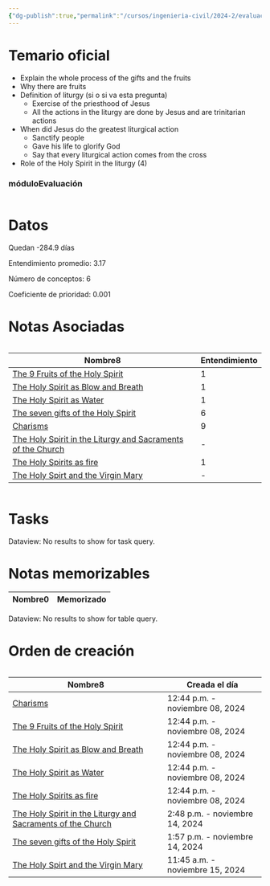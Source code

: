```yaml
---
{"dg-publish":true,"permalink":"/cursos/ingenieria-civil/2024-2/evaluaciones/holy-spirit/wt-2-ttf-229/","tags":["evaluación"]}
---
```


# Temario oficial
- Explain the whole process of the gifts and the fruits
- Why there are fruits
- Definition of liturgy (si o si va esta pregunta)
	- Exercise of the priesthood of Jesus
	- All the actions in the liturgy are done by Jesus and are trinitarian actions
- When did Jesus do the greatest liturgical action
	- Sanctify people
	- Gave his life to glorify God
	- Say that every liturgical action comes from the cross
- Role of the Holy Spirit in the liturgy (4)

<h3><span>móduloEvaluación</span></h3><p><span><div class="block-language-dataviewjs node-insert-event" style="overflow-x: auto;"><h1 dir="auto"><span>Datos</span></h1><p dir="auto"><span>Quedan -284.9 días</span></p><p dir="auto"><span>Entendimiento promedio: 3.17</span></p><p dir="auto"><span>Número de conceptos: 6</span></p><p dir="auto"><span>Coeficiente de prioridad: 0.001</span></p><h1 dir="auto"><span>Notas Asociadas</span></h1><div dir="auto" style="overflow-x: auto;"><table class="dataview table-view-table"><thead class="table-view-thead"><tr class="table-view-tr-header"><th class="table-view-th" dir="auto"><span>Nombre</span><span class="dataview small-text">8</span></th><th class="table-view-th" dir="auto"><span>Entendimiento</span></th></tr></thead><tbody class="table-view-tbody"><tr><td dir="auto"><span><a data-tooltip-position="top" aria-label="Cursos/Ingeniería Civil/2024-2/Holy Spirit/2 I believe in the Holy Spirit. Testimonies from Scripture and Tradition about God's Spirit in the History of Salvation/The 9 Fruits of the Holy Spirit.md" data-href="Cursos/Ingeniería Civil/2024-2/Holy Spirit/2 I believe in the Holy Spirit. Testimonies from Scripture and Tradition about God's Spirit in the History of Salvation/The 9 Fruits of the Holy Spirit.md" href="Cursos/Ingeniería Civil/2024-2/Holy Spirit/2 I believe in the Holy Spirit. Testimonies from Scripture and Tradition about God's Spirit in the History of Salvation/The 9 Fruits of the Holy Spirit.md" class="original-internal-link" target="_blank" rel="noopener nofollow" style="display: none;">The 9 Fruits of the Holy Spirit</a><a data-tooltip-position="top" aria-label="Cursos/Ingeniería Civil/2024-2/Holy Spirit/2 I believe in the Holy Spirit. Testimonies from Scripture and Tradition about God's Spirit in the History of Salvation/The 9 Fruits of the Holy Spirit.md" data-href="Cursos/Ingeniería Civil/2024-2/Holy Spirit/2 I believe in the Holy Spirit. Testimonies from Scripture and Tradition about God's Spirit in the History of Salvation/The 9 Fruits of the Holy Spirit.md" href="Cursos/Ingeniería Civil/2024-2/Holy Spirit/2 I believe in the Holy Spirit. Testimonies from Scripture and Tradition about God's Spirit in the History of Salvation/The 9 Fruits of the Holy Spirit.md" class="internal-link mathLink-internal-link" target="_blank" rel="noopener nofollow">The 9 Fruits of the Holy Spirit</a></span></td><td dir="auto"><span>1</span></td></tr><tr><td dir="auto"><span><a data-tooltip-position="top" aria-label="Cursos/Ingeniería Civil/2024-2/Holy Spirit/2 I believe in the Holy Spirit. Testimonies from Scripture and Tradition about God's Spirit in the History of Salvation/The Holy Spirit as Blow and Breath.md" data-href="Cursos/Ingeniería Civil/2024-2/Holy Spirit/2 I believe in the Holy Spirit. Testimonies from Scripture and Tradition about God's Spirit in the History of Salvation/The Holy Spirit as Blow and Breath.md" href="Cursos/Ingeniería Civil/2024-2/Holy Spirit/2 I believe in the Holy Spirit. Testimonies from Scripture and Tradition about God's Spirit in the History of Salvation/The Holy Spirit as Blow and Breath.md" class="original-internal-link" target="_blank" rel="noopener nofollow" style="display: none;">The Holy Spirit as Blow and Breath</a><a data-tooltip-position="top" aria-label="Cursos/Ingeniería Civil/2024-2/Holy Spirit/2 I believe in the Holy Spirit. Testimonies from Scripture and Tradition about God's Spirit in the History of Salvation/The Holy Spirit as Blow and Breath.md" data-href="Cursos/Ingeniería Civil/2024-2/Holy Spirit/2 I believe in the Holy Spirit. Testimonies from Scripture and Tradition about God's Spirit in the History of Salvation/The Holy Spirit as Blow and Breath.md" href="Cursos/Ingeniería Civil/2024-2/Holy Spirit/2 I believe in the Holy Spirit. Testimonies from Scripture and Tradition about God's Spirit in the History of Salvation/The Holy Spirit as Blow and Breath.md" class="internal-link mathLink-internal-link" target="_blank" rel="noopener nofollow">The Holy Spirit as Blow and Breath</a></span></td><td dir="auto"><span>1</span></td></tr><tr><td dir="auto"><span><a data-tooltip-position="top" aria-label="Cursos/Ingeniería Civil/2024-2/Holy Spirit/2 I believe in the Holy Spirit. Testimonies from Scripture and Tradition about God's Spirit in the History of Salvation/The Holy Spirit as Water.md" data-href="Cursos/Ingeniería Civil/2024-2/Holy Spirit/2 I believe in the Holy Spirit. Testimonies from Scripture and Tradition about God's Spirit in the History of Salvation/The Holy Spirit as Water.md" href="Cursos/Ingeniería Civil/2024-2/Holy Spirit/2 I believe in the Holy Spirit. Testimonies from Scripture and Tradition about God's Spirit in the History of Salvation/The Holy Spirit as Water.md" class="original-internal-link" target="_blank" rel="noopener nofollow" style="display: none;">The Holy Spirit as Water</a><a data-tooltip-position="top" aria-label="Cursos/Ingeniería Civil/2024-2/Holy Spirit/2 I believe in the Holy Spirit. Testimonies from Scripture and Tradition about God's Spirit in the History of Salvation/The Holy Spirit as Water.md" data-href="Cursos/Ingeniería Civil/2024-2/Holy Spirit/2 I believe in the Holy Spirit. Testimonies from Scripture and Tradition about God's Spirit in the History of Salvation/The Holy Spirit as Water.md" href="Cursos/Ingeniería Civil/2024-2/Holy Spirit/2 I believe in the Holy Spirit. Testimonies from Scripture and Tradition about God's Spirit in the History of Salvation/The Holy Spirit as Water.md" class="internal-link mathLink-internal-link" target="_blank" rel="noopener nofollow">The Holy Spirit as Water</a></span></td><td dir="auto"><span>1</span></td></tr><tr><td dir="auto"><span><a data-tooltip-position="top" aria-label="Cursos/Ingeniería Civil/2024-2/Holy Spirit/2 I believe in the Holy Spirit. Testimonies from Scripture and Tradition about God's Spirit in the History of Salvation/The seven gifts of the Holy Spirit.md" data-href="Cursos/Ingeniería Civil/2024-2/Holy Spirit/2 I believe in the Holy Spirit. Testimonies from Scripture and Tradition about God's Spirit in the History of Salvation/The seven gifts of the Holy Spirit.md" href="Cursos/Ingeniería Civil/2024-2/Holy Spirit/2 I believe in the Holy Spirit. Testimonies from Scripture and Tradition about God's Spirit in the History of Salvation/The seven gifts of the Holy Spirit.md" class="original-internal-link" target="_blank" rel="noopener nofollow" style="display: none;">The seven gifts of the Holy Spirit</a><a data-tooltip-position="top" aria-label="Cursos/Ingeniería Civil/2024-2/Holy Spirit/2 I believe in the Holy Spirit. Testimonies from Scripture and Tradition about God's Spirit in the History of Salvation/The seven gifts of the Holy Spirit.md" data-href="Cursos/Ingeniería Civil/2024-2/Holy Spirit/2 I believe in the Holy Spirit. Testimonies from Scripture and Tradition about God's Spirit in the History of Salvation/The seven gifts of the Holy Spirit.md" href="Cursos/Ingeniería Civil/2024-2/Holy Spirit/2 I believe in the Holy Spirit. Testimonies from Scripture and Tradition about God's Spirit in the History of Salvation/The seven gifts of the Holy Spirit.md" class="internal-link mathLink-internal-link" target="_blank" rel="noopener nofollow">The seven gifts of the Holy Spirit</a></span></td><td dir="auto"><span>6</span></td></tr><tr><td dir="auto"><span><a data-tooltip-position="top" aria-label="Cursos/Ingeniería Civil/2024-2/Holy Spirit/2 I believe in the Holy Spirit. Testimonies from Scripture and Tradition about God's Spirit in the History of Salvation/Charisms.md" data-href="Cursos/Ingeniería Civil/2024-2/Holy Spirit/2 I believe in the Holy Spirit. Testimonies from Scripture and Tradition about God's Spirit in the History of Salvation/Charisms.md" href="Cursos/Ingeniería Civil/2024-2/Holy Spirit/2 I believe in the Holy Spirit. Testimonies from Scripture and Tradition about God's Spirit in the History of Salvation/Charisms.md" class="original-internal-link" target="_blank" rel="noopener nofollow" style="display: none;">Charisms</a><a data-tooltip-position="top" aria-label="Cursos/Ingeniería Civil/2024-2/Holy Spirit/2 I believe in the Holy Spirit. Testimonies from Scripture and Tradition about God's Spirit in the History of Salvation/Charisms.md" data-href="Cursos/Ingeniería Civil/2024-2/Holy Spirit/2 I believe in the Holy Spirit. Testimonies from Scripture and Tradition about God's Spirit in the History of Salvation/Charisms.md" href="Cursos/Ingeniería Civil/2024-2/Holy Spirit/2 I believe in the Holy Spirit. Testimonies from Scripture and Tradition about God's Spirit in the History of Salvation/Charisms.md" class="internal-link mathLink-internal-link" target="_blank" rel="noopener nofollow">Charisms</a></span></td><td dir="auto"><span>9</span></td></tr><tr><td dir="auto"><span><a data-tooltip-position="top" aria-label="Cursos/Ingeniería Civil/2024-2/Holy Spirit/2 I believe in the Holy Spirit. Testimonies from Scripture and Tradition about God's Spirit in the History of Salvation/The Holy Spirit in the Liturgy and Sacraments of the Church.md" data-href="Cursos/Ingeniería Civil/2024-2/Holy Spirit/2 I believe in the Holy Spirit. Testimonies from Scripture and Tradition about God's Spirit in the History of Salvation/The Holy Spirit in the Liturgy and Sacraments of the Church.md" href="Cursos/Ingeniería Civil/2024-2/Holy Spirit/2 I believe in the Holy Spirit. Testimonies from Scripture and Tradition about God's Spirit in the History of Salvation/The Holy Spirit in the Liturgy and Sacraments of the Church.md" class="original-internal-link" target="_blank" rel="noopener nofollow" style="display: none;">The Holy Spirit in the Liturgy and Sacraments of the Church</a><a data-tooltip-position="top" aria-label="Cursos/Ingeniería Civil/2024-2/Holy Spirit/2 I believe in the Holy Spirit. Testimonies from Scripture and Tradition about God's Spirit in the History of Salvation/The Holy Spirit in the Liturgy and Sacraments of the Church.md" data-href="Cursos/Ingeniería Civil/2024-2/Holy Spirit/2 I believe in the Holy Spirit. Testimonies from Scripture and Tradition about God's Spirit in the History of Salvation/The Holy Spirit in the Liturgy and Sacraments of the Church.md" href="Cursos/Ingeniería Civil/2024-2/Holy Spirit/2 I believe in the Holy Spirit. Testimonies from Scripture and Tradition about God's Spirit in the History of Salvation/The Holy Spirit in the Liturgy and Sacraments of the Church.md" class="internal-link mathLink-internal-link" target="_blank" rel="noopener nofollow">The Holy Spirit in the Liturgy and Sacraments of the Church</a></span></td><td dir="auto"><span>-</span></td></tr><tr><td dir="auto"><span><a data-tooltip-position="top" aria-label="Cursos/Ingeniería Civil/2024-2/Holy Spirit/2 I believe in the Holy Spirit. Testimonies from Scripture and Tradition about God's Spirit in the History of Salvation/The Holy Spirits as fire.md" data-href="Cursos/Ingeniería Civil/2024-2/Holy Spirit/2 I believe in the Holy Spirit. Testimonies from Scripture and Tradition about God's Spirit in the History of Salvation/The Holy Spirits as fire.md" href="Cursos/Ingeniería Civil/2024-2/Holy Spirit/2 I believe in the Holy Spirit. Testimonies from Scripture and Tradition about God's Spirit in the History of Salvation/The Holy Spirits as fire.md" class="original-internal-link" target="_blank" rel="noopener nofollow" style="display: none;">The Holy Spirits as fire</a><a data-tooltip-position="top" aria-label="Cursos/Ingeniería Civil/2024-2/Holy Spirit/2 I believe in the Holy Spirit. Testimonies from Scripture and Tradition about God's Spirit in the History of Salvation/The Holy Spirits as fire.md" data-href="Cursos/Ingeniería Civil/2024-2/Holy Spirit/2 I believe in the Holy Spirit. Testimonies from Scripture and Tradition about God's Spirit in the History of Salvation/The Holy Spirits as fire.md" href="Cursos/Ingeniería Civil/2024-2/Holy Spirit/2 I believe in the Holy Spirit. Testimonies from Scripture and Tradition about God's Spirit in the History of Salvation/The Holy Spirits as fire.md" class="internal-link mathLink-internal-link" target="_blank" rel="noopener nofollow">The Holy Spirits as fire</a></span></td><td dir="auto"><span>1</span></td></tr><tr><td dir="auto"><span><a data-tooltip-position="top" aria-label="Cursos/Ingeniería Civil/2024-2/Holy Spirit/2 I believe in the Holy Spirit. Testimonies from Scripture and Tradition about God's Spirit in the History of Salvation/The Holy Spirt and the Virgin Mary.md" data-href="Cursos/Ingeniería Civil/2024-2/Holy Spirit/2 I believe in the Holy Spirit. Testimonies from Scripture and Tradition about God's Spirit in the History of Salvation/The Holy Spirt and the Virgin Mary.md" href="Cursos/Ingeniería Civil/2024-2/Holy Spirit/2 I believe in the Holy Spirit. Testimonies from Scripture and Tradition about God's Spirit in the History of Salvation/The Holy Spirt and the Virgin Mary.md" class="original-internal-link" target="_blank" rel="noopener nofollow" style="display: none;">The Holy Spirt and the Virgin Mary</a><a data-tooltip-position="top" aria-label="Cursos/Ingeniería Civil/2024-2/Holy Spirit/2 I believe in the Holy Spirit. Testimonies from Scripture and Tradition about God's Spirit in the History of Salvation/The Holy Spirt and the Virgin Mary.md" data-href="Cursos/Ingeniería Civil/2024-2/Holy Spirit/2 I believe in the Holy Spirit. Testimonies from Scripture and Tradition about God's Spirit in the History of Salvation/The Holy Spirt and the Virgin Mary.md" href="Cursos/Ingeniería Civil/2024-2/Holy Spirit/2 I believe in the Holy Spirit. Testimonies from Scripture and Tradition about God's Spirit in the History of Salvation/The Holy Spirt and the Virgin Mary.md" class="internal-link mathLink-internal-link" target="_blank" rel="noopener nofollow">The Holy Spirt and the Virgin Mary</a></span></td><td dir="auto"><span>-</span></td></tr></tbody></table></div><h1 dir="auto"><span>Tasks</span></h1><div><div class="dataview dataview-error-box"><p class="dataview dataview-error-message" dir="auto">Dataview: No results to show for task query.</p></div></div><h1 dir="auto"><span>Notas memorizables</span></h1><div><table class="dataview table-view-table"><thead class="table-view-thead"><tr class="table-view-tr-header"><th class="table-view-th"><span>Nombre</span><span class="dataview small-text">0</span></th><th class="table-view-th"><span>Memorizado</span></th></tr></thead><tbody class="table-view-tbody"></tbody></table><div class="dataview dataview-error-box"><p class="dataview dataview-error-message" dir="auto">Dataview: No results to show for table query.</p></div></div><h1 dir="auto"><span>Orden de creación</span></h1><div dir="auto" style="overflow-x: auto;"><table class="dataview table-view-table"><thead class="table-view-thead"><tr class="table-view-tr-header"><th class="table-view-th" dir="auto"><span>Nombre</span><span class="dataview small-text">8</span></th><th class="table-view-th" dir="auto"><span>Creada el día</span></th></tr></thead><tbody class="table-view-tbody"><tr><td dir="auto"><span><a data-tooltip-position="top" aria-label="Cursos/Ingeniería Civil/2024-2/Holy Spirit/2 I believe in the Holy Spirit. Testimonies from Scripture and Tradition about God's Spirit in the History of Salvation/Charisms.md" data-href="Cursos/Ingeniería Civil/2024-2/Holy Spirit/2 I believe in the Holy Spirit. Testimonies from Scripture and Tradition about God's Spirit in the History of Salvation/Charisms.md" href="Cursos/Ingeniería Civil/2024-2/Holy Spirit/2 I believe in the Holy Spirit. Testimonies from Scripture and Tradition about God's Spirit in the History of Salvation/Charisms.md" class="original-internal-link" target="_blank" rel="noopener nofollow" style="display: none;">Charisms</a><a data-tooltip-position="top" aria-label="Cursos/Ingeniería Civil/2024-2/Holy Spirit/2 I believe in the Holy Spirit. Testimonies from Scripture and Tradition about God's Spirit in the History of Salvation/Charisms.md" data-href="Cursos/Ingeniería Civil/2024-2/Holy Spirit/2 I believe in the Holy Spirit. Testimonies from Scripture and Tradition about God's Spirit in the History of Salvation/Charisms.md" href="Cursos/Ingeniería Civil/2024-2/Holy Spirit/2 I believe in the Holy Spirit. Testimonies from Scripture and Tradition about God's Spirit in the History of Salvation/Charisms.md" class="internal-link mathLink-internal-link" target="_blank" rel="noopener nofollow">Charisms</a></span></td><td dir="ltr">12:44 p.m. - noviembre 08, 2024</td></tr><tr><td dir="auto"><span><a data-tooltip-position="top" aria-label="Cursos/Ingeniería Civil/2024-2/Holy Spirit/2 I believe in the Holy Spirit. Testimonies from Scripture and Tradition about God's Spirit in the History of Salvation/The 9 Fruits of the Holy Spirit.md" data-href="Cursos/Ingeniería Civil/2024-2/Holy Spirit/2 I believe in the Holy Spirit. Testimonies from Scripture and Tradition about God's Spirit in the History of Salvation/The 9 Fruits of the Holy Spirit.md" href="Cursos/Ingeniería Civil/2024-2/Holy Spirit/2 I believe in the Holy Spirit. Testimonies from Scripture and Tradition about God's Spirit in the History of Salvation/The 9 Fruits of the Holy Spirit.md" class="original-internal-link" target="_blank" rel="noopener nofollow" style="display: none;">The 9 Fruits of the Holy Spirit</a><a data-tooltip-position="top" aria-label="Cursos/Ingeniería Civil/2024-2/Holy Spirit/2 I believe in the Holy Spirit. Testimonies from Scripture and Tradition about God's Spirit in the History of Salvation/The 9 Fruits of the Holy Spirit.md" data-href="Cursos/Ingeniería Civil/2024-2/Holy Spirit/2 I believe in the Holy Spirit. Testimonies from Scripture and Tradition about God's Spirit in the History of Salvation/The 9 Fruits of the Holy Spirit.md" href="Cursos/Ingeniería Civil/2024-2/Holy Spirit/2 I believe in the Holy Spirit. Testimonies from Scripture and Tradition about God's Spirit in the History of Salvation/The 9 Fruits of the Holy Spirit.md" class="internal-link mathLink-internal-link" target="_blank" rel="noopener nofollow">The 9 Fruits of the Holy Spirit</a></span></td><td dir="ltr">12:44 p.m. - noviembre 08, 2024</td></tr><tr><td dir="auto"><span><a data-tooltip-position="top" aria-label="Cursos/Ingeniería Civil/2024-2/Holy Spirit/2 I believe in the Holy Spirit. Testimonies from Scripture and Tradition about God's Spirit in the History of Salvation/The Holy Spirit as Blow and Breath.md" data-href="Cursos/Ingeniería Civil/2024-2/Holy Spirit/2 I believe in the Holy Spirit. Testimonies from Scripture and Tradition about God's Spirit in the History of Salvation/The Holy Spirit as Blow and Breath.md" href="Cursos/Ingeniería Civil/2024-2/Holy Spirit/2 I believe in the Holy Spirit. Testimonies from Scripture and Tradition about God's Spirit in the History of Salvation/The Holy Spirit as Blow and Breath.md" class="original-internal-link" target="_blank" rel="noopener nofollow" style="display: none;">The Holy Spirit as Blow and Breath</a><a data-tooltip-position="top" aria-label="Cursos/Ingeniería Civil/2024-2/Holy Spirit/2 I believe in the Holy Spirit. Testimonies from Scripture and Tradition about God's Spirit in the History of Salvation/The Holy Spirit as Blow and Breath.md" data-href="Cursos/Ingeniería Civil/2024-2/Holy Spirit/2 I believe in the Holy Spirit. Testimonies from Scripture and Tradition about God's Spirit in the History of Salvation/The Holy Spirit as Blow and Breath.md" href="Cursos/Ingeniería Civil/2024-2/Holy Spirit/2 I believe in the Holy Spirit. Testimonies from Scripture and Tradition about God's Spirit in the History of Salvation/The Holy Spirit as Blow and Breath.md" class="internal-link mathLink-internal-link" target="_blank" rel="noopener nofollow">The Holy Spirit as Blow and Breath</a></span></td><td dir="ltr">12:44 p.m. - noviembre 08, 2024</td></tr><tr><td dir="auto"><span><a data-tooltip-position="top" aria-label="Cursos/Ingeniería Civil/2024-2/Holy Spirit/2 I believe in the Holy Spirit. Testimonies from Scripture and Tradition about God's Spirit in the History of Salvation/The Holy Spirit as Water.md" data-href="Cursos/Ingeniería Civil/2024-2/Holy Spirit/2 I believe in the Holy Spirit. Testimonies from Scripture and Tradition about God's Spirit in the History of Salvation/The Holy Spirit as Water.md" href="Cursos/Ingeniería Civil/2024-2/Holy Spirit/2 I believe in the Holy Spirit. Testimonies from Scripture and Tradition about God's Spirit in the History of Salvation/The Holy Spirit as Water.md" class="original-internal-link" target="_blank" rel="noopener nofollow" style="display: none;">The Holy Spirit as Water</a><a data-tooltip-position="top" aria-label="Cursos/Ingeniería Civil/2024-2/Holy Spirit/2 I believe in the Holy Spirit. Testimonies from Scripture and Tradition about God's Spirit in the History of Salvation/The Holy Spirit as Water.md" data-href="Cursos/Ingeniería Civil/2024-2/Holy Spirit/2 I believe in the Holy Spirit. Testimonies from Scripture and Tradition about God's Spirit in the History of Salvation/The Holy Spirit as Water.md" href="Cursos/Ingeniería Civil/2024-2/Holy Spirit/2 I believe in the Holy Spirit. Testimonies from Scripture and Tradition about God's Spirit in the History of Salvation/The Holy Spirit as Water.md" class="internal-link mathLink-internal-link" target="_blank" rel="noopener nofollow">The Holy Spirit as Water</a></span></td><td dir="ltr">12:44 p.m. - noviembre 08, 2024</td></tr><tr><td dir="auto"><span><a data-tooltip-position="top" aria-label="Cursos/Ingeniería Civil/2024-2/Holy Spirit/2 I believe in the Holy Spirit. Testimonies from Scripture and Tradition about God's Spirit in the History of Salvation/The Holy Spirits as fire.md" data-href="Cursos/Ingeniería Civil/2024-2/Holy Spirit/2 I believe in the Holy Spirit. Testimonies from Scripture and Tradition about God's Spirit in the History of Salvation/The Holy Spirits as fire.md" href="Cursos/Ingeniería Civil/2024-2/Holy Spirit/2 I believe in the Holy Spirit. Testimonies from Scripture and Tradition about God's Spirit in the History of Salvation/The Holy Spirits as fire.md" class="original-internal-link" target="_blank" rel="noopener nofollow" style="display: none;">The Holy Spirits as fire</a><a data-tooltip-position="top" aria-label="Cursos/Ingeniería Civil/2024-2/Holy Spirit/2 I believe in the Holy Spirit. Testimonies from Scripture and Tradition about God's Spirit in the History of Salvation/The Holy Spirits as fire.md" data-href="Cursos/Ingeniería Civil/2024-2/Holy Spirit/2 I believe in the Holy Spirit. Testimonies from Scripture and Tradition about God's Spirit in the History of Salvation/The Holy Spirits as fire.md" href="Cursos/Ingeniería Civil/2024-2/Holy Spirit/2 I believe in the Holy Spirit. Testimonies from Scripture and Tradition about God's Spirit in the History of Salvation/The Holy Spirits as fire.md" class="internal-link mathLink-internal-link" target="_blank" rel="noopener nofollow">The Holy Spirits as fire</a></span></td><td dir="ltr">12:44 p.m. - noviembre 08, 2024</td></tr><tr><td dir="auto"><span><a data-tooltip-position="top" aria-label="Cursos/Ingeniería Civil/2024-2/Holy Spirit/2 I believe in the Holy Spirit. Testimonies from Scripture and Tradition about God's Spirit in the History of Salvation/The Holy Spirit in the Liturgy and Sacraments of the Church.md" data-href="Cursos/Ingeniería Civil/2024-2/Holy Spirit/2 I believe in the Holy Spirit. Testimonies from Scripture and Tradition about God's Spirit in the History of Salvation/The Holy Spirit in the Liturgy and Sacraments of the Church.md" href="Cursos/Ingeniería Civil/2024-2/Holy Spirit/2 I believe in the Holy Spirit. Testimonies from Scripture and Tradition about God's Spirit in the History of Salvation/The Holy Spirit in the Liturgy and Sacraments of the Church.md" class="original-internal-link" target="_blank" rel="noopener nofollow" style="display: none;">The Holy Spirit in the Liturgy and Sacraments of the Church</a><a data-tooltip-position="top" aria-label="Cursos/Ingeniería Civil/2024-2/Holy Spirit/2 I believe in the Holy Spirit. Testimonies from Scripture and Tradition about God's Spirit in the History of Salvation/The Holy Spirit in the Liturgy and Sacraments of the Church.md" data-href="Cursos/Ingeniería Civil/2024-2/Holy Spirit/2 I believe in the Holy Spirit. Testimonies from Scripture and Tradition about God's Spirit in the History of Salvation/The Holy Spirit in the Liturgy and Sacraments of the Church.md" href="Cursos/Ingeniería Civil/2024-2/Holy Spirit/2 I believe in the Holy Spirit. Testimonies from Scripture and Tradition about God's Spirit in the History of Salvation/The Holy Spirit in the Liturgy and Sacraments of the Church.md" class="internal-link mathLink-internal-link" target="_blank" rel="noopener nofollow">The Holy Spirit in the Liturgy and Sacraments of the Church</a></span></td><td dir="ltr">2:48 p.m. - noviembre 14, 2024</td></tr><tr><td dir="auto"><span><a data-tooltip-position="top" aria-label="Cursos/Ingeniería Civil/2024-2/Holy Spirit/2 I believe in the Holy Spirit. Testimonies from Scripture and Tradition about God's Spirit in the History of Salvation/The seven gifts of the Holy Spirit.md" data-href="Cursos/Ingeniería Civil/2024-2/Holy Spirit/2 I believe in the Holy Spirit. Testimonies from Scripture and Tradition about God's Spirit in the History of Salvation/The seven gifts of the Holy Spirit.md" href="Cursos/Ingeniería Civil/2024-2/Holy Spirit/2 I believe in the Holy Spirit. Testimonies from Scripture and Tradition about God's Spirit in the History of Salvation/The seven gifts of the Holy Spirit.md" class="original-internal-link" target="_blank" rel="noopener nofollow" style="display: none;">The seven gifts of the Holy Spirit</a><a data-tooltip-position="top" aria-label="Cursos/Ingeniería Civil/2024-2/Holy Spirit/2 I believe in the Holy Spirit. Testimonies from Scripture and Tradition about God's Spirit in the History of Salvation/The seven gifts of the Holy Spirit.md" data-href="Cursos/Ingeniería Civil/2024-2/Holy Spirit/2 I believe in the Holy Spirit. Testimonies from Scripture and Tradition about God's Spirit in the History of Salvation/The seven gifts of the Holy Spirit.md" href="Cursos/Ingeniería Civil/2024-2/Holy Spirit/2 I believe in the Holy Spirit. Testimonies from Scripture and Tradition about God's Spirit in the History of Salvation/The seven gifts of the Holy Spirit.md" class="internal-link mathLink-internal-link" target="_blank" rel="noopener nofollow">The seven gifts of the Holy Spirit</a></span></td><td dir="ltr">1:57 p.m. - noviembre 14, 2024</td></tr><tr><td dir="auto"><span><a data-tooltip-position="top" aria-label="Cursos/Ingeniería Civil/2024-2/Holy Spirit/2 I believe in the Holy Spirit. Testimonies from Scripture and Tradition about God's Spirit in the History of Salvation/The Holy Spirt and the Virgin Mary.md" data-href="Cursos/Ingeniería Civil/2024-2/Holy Spirit/2 I believe in the Holy Spirit. Testimonies from Scripture and Tradition about God's Spirit in the History of Salvation/The Holy Spirt and the Virgin Mary.md" href="Cursos/Ingeniería Civil/2024-2/Holy Spirit/2 I believe in the Holy Spirit. Testimonies from Scripture and Tradition about God's Spirit in the History of Salvation/The Holy Spirt and the Virgin Mary.md" class="original-internal-link" target="_blank" rel="noopener nofollow" style="display: none;">The Holy Spirt and the Virgin Mary</a><a data-tooltip-position="top" aria-label="Cursos/Ingeniería Civil/2024-2/Holy Spirit/2 I believe in the Holy Spirit. Testimonies from Scripture and Tradition about God's Spirit in the History of Salvation/The Holy Spirt and the Virgin Mary.md" data-href="Cursos/Ingeniería Civil/2024-2/Holy Spirit/2 I believe in the Holy Spirit. Testimonies from Scripture and Tradition about God's Spirit in the History of Salvation/The Holy Spirt and the Virgin Mary.md" href="Cursos/Ingeniería Civil/2024-2/Holy Spirit/2 I believe in the Holy Spirit. Testimonies from Scripture and Tradition about God's Spirit in the History of Salvation/The Holy Spirt and the Virgin Mary.md" class="internal-link mathLink-internal-link" target="_blank" rel="noopener nofollow">The Holy Spirt and the Virgin Mary</a></span></td><td dir="ltr">11:45 a.m. - noviembre 15, 2024</td></tr></tbody></table></div></div></span></p>
